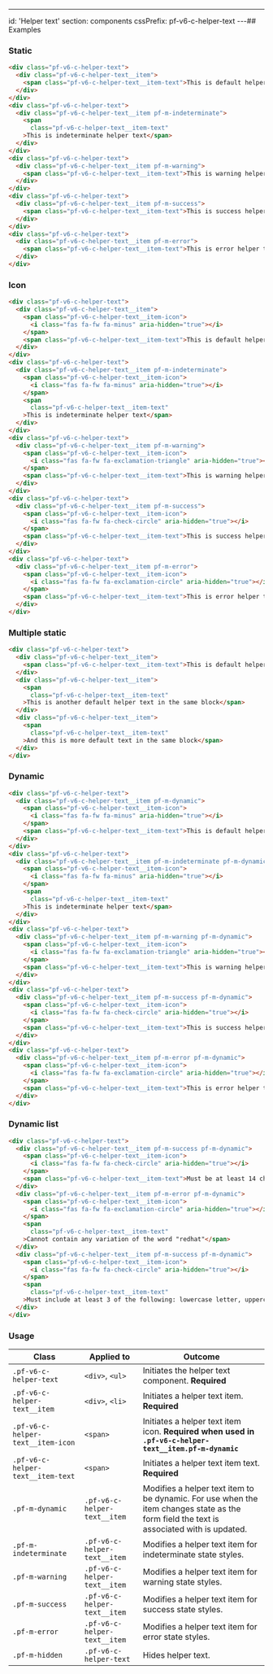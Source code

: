 ---
id: 'Helper text'
section: components
cssPrefix: pf-v6-c-helper-text
---## Examples

### Static

```html
<div class="pf-v6-c-helper-text">
  <div class="pf-v6-c-helper-text__item">
    <span class="pf-v6-c-helper-text__item-text">This is default helper text</span>
  </div>
</div>
<div class="pf-v6-c-helper-text">
  <div class="pf-v6-c-helper-text__item pf-m-indeterminate">
    <span
      class="pf-v6-c-helper-text__item-text"
    >This is indeterminate helper text</span>
  </div>
</div>
<div class="pf-v6-c-helper-text">
  <div class="pf-v6-c-helper-text__item pf-m-warning">
    <span class="pf-v6-c-helper-text__item-text">This is warning helper text</span>
  </div>
</div>
<div class="pf-v6-c-helper-text">
  <div class="pf-v6-c-helper-text__item pf-m-success">
    <span class="pf-v6-c-helper-text__item-text">This is success helper text</span>
  </div>
</div>
<div class="pf-v6-c-helper-text">
  <div class="pf-v6-c-helper-text__item pf-m-error">
    <span class="pf-v6-c-helper-text__item-text">This is error helper text</span>
  </div>
</div>

```

### Icon

```html
<div class="pf-v6-c-helper-text">
  <div class="pf-v6-c-helper-text__item">
    <span class="pf-v6-c-helper-text__item-icon">
      <i class="fas fa-fw fa-minus" aria-hidden="true"></i>
    </span>
    <span class="pf-v6-c-helper-text__item-text">This is default helper text</span>
  </div>
</div>
<div class="pf-v6-c-helper-text">
  <div class="pf-v6-c-helper-text__item pf-m-indeterminate">
    <span class="pf-v6-c-helper-text__item-icon">
      <i class="fas fa-fw fa-minus" aria-hidden="true"></i>
    </span>
    <span
      class="pf-v6-c-helper-text__item-text"
    >This is indeterminate helper text</span>
  </div>
</div>
<div class="pf-v6-c-helper-text">
  <div class="pf-v6-c-helper-text__item pf-m-warning">
    <span class="pf-v6-c-helper-text__item-icon">
      <i class="fas fa-fw fa-exclamation-triangle" aria-hidden="true"></i>
    </span>
    <span class="pf-v6-c-helper-text__item-text">This is warning helper text</span>
  </div>
</div>
<div class="pf-v6-c-helper-text">
  <div class="pf-v6-c-helper-text__item pf-m-success">
    <span class="pf-v6-c-helper-text__item-icon">
      <i class="fas fa-fw fa-check-circle" aria-hidden="true"></i>
    </span>
    <span class="pf-v6-c-helper-text__item-text">This is success helper text</span>
  </div>
</div>
<div class="pf-v6-c-helper-text">
  <div class="pf-v6-c-helper-text__item pf-m-error">
    <span class="pf-v6-c-helper-text__item-icon">
      <i class="fas fa-fw fa-exclamation-circle" aria-hidden="true"></i>
    </span>
    <span class="pf-v6-c-helper-text__item-text">This is error helper text</span>
  </div>
</div>

```

### Multiple static

```html
<div class="pf-v6-c-helper-text">
  <div class="pf-v6-c-helper-text__item">
    <span class="pf-v6-c-helper-text__item-text">This is default helper text</span>
  </div>
  <div class="pf-v6-c-helper-text__item">
    <span
      class="pf-v6-c-helper-text__item-text"
    >This is another default helper text in the same block</span>
  </div>
  <div class="pf-v6-c-helper-text__item">
    <span
      class="pf-v6-c-helper-text__item-text"
    >And this is more default text in the same block</span>
  </div>
</div>

```

### Dynamic

```html
<div class="pf-v6-c-helper-text">
  <div class="pf-v6-c-helper-text__item pf-m-dynamic">
    <span class="pf-v6-c-helper-text__item-icon">
      <i class="fas fa-fw fa-minus" aria-hidden="true"></i>
    </span>
    <span class="pf-v6-c-helper-text__item-text">This is default helper text</span>
  </div>
</div>
<div class="pf-v6-c-helper-text">
  <div class="pf-v6-c-helper-text__item pf-m-indeterminate pf-m-dynamic">
    <span class="pf-v6-c-helper-text__item-icon">
      <i class="fas fa-fw fa-minus" aria-hidden="true"></i>
    </span>
    <span
      class="pf-v6-c-helper-text__item-text"
    >This is indeterminate helper text</span>
  </div>
</div>
<div class="pf-v6-c-helper-text">
  <div class="pf-v6-c-helper-text__item pf-m-warning pf-m-dynamic">
    <span class="pf-v6-c-helper-text__item-icon">
      <i class="fas fa-fw fa-exclamation-triangle" aria-hidden="true"></i>
    </span>
    <span class="pf-v6-c-helper-text__item-text">This is warning helper text</span>
  </div>
</div>
<div class="pf-v6-c-helper-text">
  <div class="pf-v6-c-helper-text__item pf-m-success pf-m-dynamic">
    <span class="pf-v6-c-helper-text__item-icon">
      <i class="fas fa-fw fa-check-circle" aria-hidden="true"></i>
    </span>
    <span class="pf-v6-c-helper-text__item-text">This is success helper text</span>
  </div>
</div>
<div class="pf-v6-c-helper-text">
  <div class="pf-v6-c-helper-text__item pf-m-error pf-m-dynamic">
    <span class="pf-v6-c-helper-text__item-icon">
      <i class="fas fa-fw fa-exclamation-circle" aria-hidden="true"></i>
    </span>
    <span class="pf-v6-c-helper-text__item-text">This is error helper text</span>
  </div>
</div>

```

### Dynamic list

```html
<div class="pf-v6-c-helper-text">
  <div class="pf-v6-c-helper-text__item pf-m-success pf-m-dynamic">
    <span class="pf-v6-c-helper-text__item-icon">
      <i class="fas fa-fw fa-check-circle" aria-hidden="true"></i>
    </span>
    <span class="pf-v6-c-helper-text__item-text">Must be at least 14 characters</span>
  </div>
  <div class="pf-v6-c-helper-text__item pf-m-error pf-m-dynamic">
    <span class="pf-v6-c-helper-text__item-icon">
      <i class="fas fa-fw fa-exclamation-circle" aria-hidden="true"></i>
    </span>
    <span
      class="pf-v6-c-helper-text__item-text"
    >Cannot contain any variation of the word "redhat"</span>
  </div>
  <div class="pf-v6-c-helper-text__item pf-m-success pf-m-dynamic">
    <span class="pf-v6-c-helper-text__item-icon">
      <i class="fas fa-fw fa-check-circle" aria-hidden="true"></i>
    </span>
    <span
      class="pf-v6-c-helper-text__item-text"
    >Must include at least 3 of the following: lowercase letter, uppercase letters, numbers, symbols</span>
  </div>
</div>

```

### Usage

| Class | Applied to | Outcome |
| -- | -- | -- |
| `.pf-v6-c-helper-text` | `<div>`, `<ul>` |  Initiates the helper text component. **Required** |
| `.pf-v6-c-helper-text__item` | `<div>`, `<li>` |  Initiates a helper text item. **Required** |
| `.pf-v6-c-helper-text__item-icon` | `<span>` |  Initiates a helper text item icon. **Required when used in `.pf-v6-c-helper-text__item.pf-m-dynamic`** |
| `.pf-v6-c-helper-text__item-text` | `<span>` |  Initiates a helper text item text. **Required** |
| `.pf-m-dynamic` | `.pf-v6-c-helper-text__item` |  Modifies a helper text item to be dynamic. For use when the item changes state as the form field the text is associated with is updated. |
| `.pf-m-indeterminate` | `.pf-v6-c-helper-text__item` |  Modifies a helper text item for indeterminate state styles. |
| `.pf-m-warning` | `.pf-v6-c-helper-text__item` |  Modifies a helper text item for warning state styles. |
| `.pf-m-success` | `.pf-v6-c-helper-text__item` |  Modifies a helper text item for success state styles. |
| `.pf-m-error` | `.pf-v6-c-helper-text__item` |  Modifies a helper text item for error state styles. |
| `.pf-m-hidden` | `.pf-v6-c-helper-text` | Hides helper text. |
